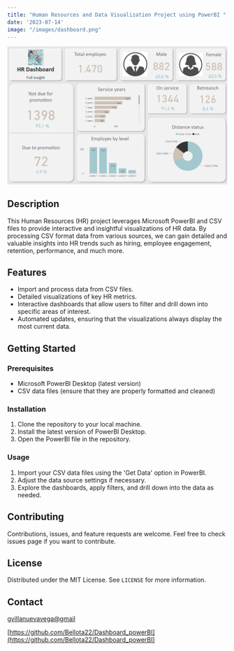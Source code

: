 ```yaml
---
title: "Human Resources and Data Visualization Project using PowerBI "
date: '2023-07-14'
image: "/images/dashboard.png"
---
```

  ![Dashboard](https://raw.githubusercontent.com/Bellota22/Dashboard_powerBI/master/dashboard.png)

## Description

This Human Resources (HR) project leverages Microsoft PowerBI and CSV files to provide interactive and insightful visualizations of HR data. By processing CSV format data from various sources, we can gain detailed and valuable insights into HR trends such as hiring, employee engagement, retention, performance, and much more.

## Features

* Import and process data from CSV files.
* Detailed visualizations of key HR metrics.
* Interactive dashboards that allow users to filter and drill down into specific areas of interest.
* Automated updates, ensuring that the visualizations always display the most current data.

## Getting Started

### Prerequisites

* Microsoft PowerBI Desktop (latest version)
* CSV data files (ensure that they are properly formatted and cleaned)

### Installation

1. Clone the repository to your local machine.
2. Install the latest version of PowerBI Desktop.
3. Open the PowerBI file in the repository.

### Usage

1. Import your CSV data files using the 'Get Data' option in PowerBI.
2. Adjust the data source settings if necessary.
3. Explore the dashboards, apply filters, and drill down into the data as needed.

## Contributing

Contributions, issues, and feature requests are welcome. Feel free to check issues page if you want to contribute.

## License

Distributed under the MIT License. See `LICENSE` for more information.

## Contact

 [gvillanuevavega@gmail](mailto:gvillanuevavega@gmail.com)

 [https://github.com/Bellota22/Dashboard_powerBI](https://github.com/Bellota22/Dashboard_powerBI)
